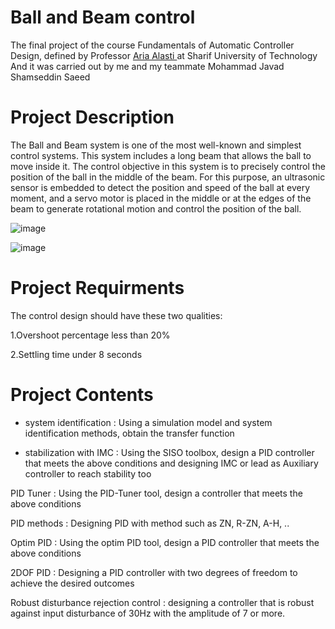 # Ball and Beam control
The final project of the course Fundamentals of Automatic Controller Design, defined by Professor [Aria Alasti ](https://sharif.ir/~aalasti/)at Sharif University of Technology And it was carried out by me and my teammate Mohammad Javad Shamseddin Saeed
# Project Description
The Ball and Beam system is one of the most well-known and simplest control systems. This system includes a long beam that allows the ball to move inside it. The control objective in this system is to precisely control the position of the ball in the middle of the beam. For this purpose, an ultrasonic sensor is embedded to detect the position and speed of the ball at every moment, and a servo motor is placed in the middle or at the edges of the beam to generate rotational motion and control the position of the ball.

![image](https://github.com/user-attachments/assets/edd71c73-f209-4929-9d43-9a394e3752fc)

![image](https://github.com/user-attachments/assets/f9004b1a-df0d-4208-97b3-5732d5767917)

# Project Requirments

The control design should have these two qualities:

1.Overshoot percentage less than 20%     

2.Settling time under 8 seconds

# Project Contents
- system identification : Using a simulation model and system identification methods, obtain the transfer function 

- stabilization with IMC : Using the SISO toolbox, design a PID controller that meets the above conditions and designing IMC or lead as Auxiliary controller to reach stability too

PID Tuner : Using the PID-Tuner tool, design a controller that meets the above conditions

PID methods : Designing PID with method such as ZN, R-ZN, A-H, ..

Optim PID : Using the optim PID tool, design a PID controller that meets the above conditions

2DOF PID : Designing a PID controller with two degrees of freedom to achieve the desired outcomes

Robust disturbance rejection control : designing a controller that is robust against  input disturbance of 30Hz with the amplitude of 7 or more.
